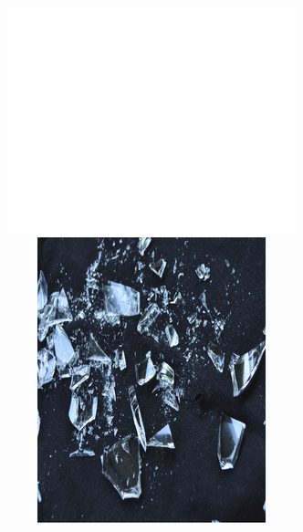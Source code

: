 <div align="center">
	<a href="https://github.com/sindresorhus/css-in-readme-like-wat/blame/main/header.svg">
		<img src="header.svg" width="800" height="400" alt="Click to see the source">
		<img src="image-from-rawpixel-id-5924590-jpeg.jpg" height="500" width="400">
	</a>
</div>

